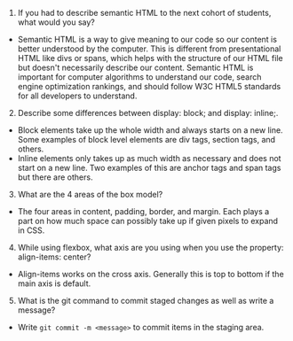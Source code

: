 1. If you had to describe semantic HTML to the next cohort of students, what would you say?

- Semantic HTML is a way to give meaning to our code so our content is better understood by the computer. This is different from presentational HTML like divs or spans, which helps with the structure of our HTML file but doesn't necessarily describe our content. Semantic HTML is important for computer algorithms to understand our code, search engine optimization rankings, and should follow W3C HTML5 standards for all developers to understand.

2. Describe some differences between display: block; and display: inline;.

- Block elements take up the whole width and always starts on a new line. Some examples of block level elements are div tags, section tags, and others.
- Inline elements only takes up as much width as necessary and does not start on a new line. Two examples of this are anchor tags and span tags but there are others.

3. What are the 4 areas of the box model?

- The four areas in content, padding, border, and margin. Each plays a part on how much space can possibly take up if given pixels to expand in CSS.

4. While using flexbox, what axis are you using when you use the property: align-items: center?

- Align-items works on the cross axis. Generally this is top to bottom if the main axis is default.

5. What is the git command to commit staged changes as well as write a message?

- Write `git commit -m <message>` to commit items in the staging area.